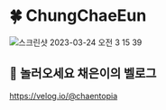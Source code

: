 # 🍀 ChungChaeEun


![스크린샷 2023-03-24 오전 3 15 39](https://user-images.githubusercontent.com/80672561/227308632-d46644a7-ce8a-4821-9e56-b076c9bf8ace.png)


## 🏁 놀러오세요 채은이의 벨로그
https://velog.io/@chaentopia
